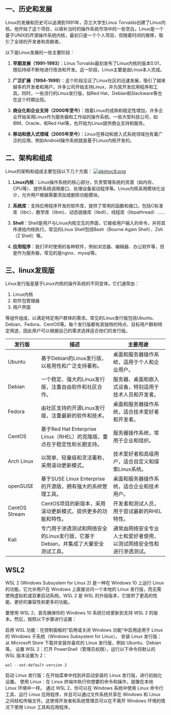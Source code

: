 ## 一、历史和发展
Linux的发展和历史可以追溯到1991年，芬兰大学生Linus Torvalds创建了Linux内核。他开始了这个项目，以填补当时的操作系统市场中的一些空白。Linux是一个基于UNIX的开源操作系统内核，最初只是一个个人项目，但随着时间的推移，吸引了全球的开发者和贡献者。

以下是Linux发展的一些主要阶段：

1. **早期发展（1991-1993）**：Linus Torvalds最初发布了Linux内核的版本0.01，随后持续不断地进行改进和开发。这一阶段，Linux主要是由Linus本人完成。

2. **广泛扩展（1994-1999）**：这个阶段见证了Linux社区的迅速发展，吸引了越来越多的开发者和用户。许多公司开始支持Linux，并为其开发应用程序和工具。同时，一些流行的Linux发行版，如Red Hat、Debian和Slackware等也在这个时期出现。

3. **商业化和企业支持（2000年至今）**：随着Linux的成熟和稳定性增加，许多企业开始采用Linux作为服务器和工作站的操作系统。一些大型科技公司，如IBM、Oracle、和Red Hat等，也开始为Linux提供商业支持和服务。

4. **移动和嵌入式领域（2005年至今）**：Linux在移动和嵌入式系统领域也有着广泛的应用，例如Android操作系统就是基于Linux内核开发的。

## 二、架构和组成
Linux的架构和组成主要包括以下几个方面：
[![pkimyc9.png](https://s21.ax1x.com/2024/04/27/pkimyc9.png)](https://imgse.com/i/pkimyc9)

1. **Linux内核**：Linux操作系统的核心部分，负责管理系统的资源（如内存、CPU等）、提供系统调用接口、处理设备驱动程序等。Linux内核采用模块化设计，允许用户根据需要添加或删除功能模块。

2. **系统库**：支持应用程序开发的软件库，提供了常用的函数和接口，包括C标准库（libc）、数学库（libm）、动态链接库（libdl）、线程库（libpathread）……

3. **Shell**：Shell是用户与Linux内核交互的界面，它接收用户输入的命令，并将其传递给内核执行。常见的Linux Shell包括Bash（Bourne Again Shell）、Zsh（Z Shell）等。

4. **应用程序**：我们平时使用的各种软件，例如浏览器、编辑器、办公软件等，但是作为服务器，常见的是nginx、mysql等。

## 三、linux发现版
Linux发行版是基于Linux内核的操作系统的不同变体。它们通常由：

1. Linux内核
2. 软件包管理器
3. 用户界面

等组件组成，以满足特定用户群体的需求。常见的Linux发行版包括Ubuntu、Debian、Fedora、CentOS等。每个发行版都有其独特的特点、目标用户群和特定用途，因此用户可以根据自己的需求选择适合他们的发行版。

| 发行版       | 描述                                                       | 主要用途                                               |
|--------------|------------------------------------------------------------|--------------------------------------------------------|
| Ubuntu       | 基于Debian的Linux发行版，以易用性和广泛支持著称。           | 桌面和服务器操作系统，适用于个人和企业用户。         |
| Debian       | 一个稳定、强大的Linux发行版，注重自由软件和社区合作。     | 服务器、桌面和嵌入式设备，特别适用于技术人员和开发者。|
| Fedora       | 由社区支持的开源Linux发行版，注重最新的软件和技术。         | 桌面和服务器操作系统，适合技术爱好者和开发者。         |
| CentOS       | 基于Red Hat Enterprise Linux（RHEL）的克隆版，重点在于稳定性和长期支持。| 服务器操作系统，常用于企业和组织。                   |
| Arch Linux   | 以简单、轻量级和灵活著称，采用滚动更新模式。                | 技术爱好者和高级用户，适合自定义和探索Linux系统。     |
| openSUSE     | 基于SUSE Linux Enterprise的开源版，拥有强大的系统管理工具。 | 桌面和服务器操作系统，适合企业和技术用户。           |
| CentOS Stream| CentOS项目的新版本，采用滚动更新模式，提供更多的功能和特性。| 开发者和测试人员，用于尝试最新的RHEL特性。          |
| Kali | 专门用于渗透测试和网络安全的Linux发行版，它基于Debian，并集成了大量安全测试工具。| 通常由网络安全专业人士和爱好者使用，以测试网络安全性和进行渗透测试。          |

## WSL2
WSL 2 (Windows Subsystem for Linux 2) 是一种在 Windows 10 上运行 Linux 的功能，它允许用户在 Windows 上直接访问一个本地的 Linux 发行版，而无需使用虚拟机或双重启动系统。WSL 2 是 WSL 的升级版本，它提供了更高的性能、更好的兼容性和更多的功能。

要使用 WSL 2，首先确保你的 Windows 10 系统已经更新到支持 WSL 2 的版本。然后，按照以下步骤进行设置：

启用 WSL 功能：在控制面板的“启用或关闭 Windows 功能”中启用适用于 Linux 的 Windows 子系统（Windows Subsystem for Linux）。
安装 Linux 发行版：从 Microsoft Store 下载并安装你喜欢的 Linux 发行版，例如 Ubuntu、Debian 等。
设置 WSL 2：打开 PowerShell（管理员权限），运行以下命令将默认的 WSL 版本设置为 2：
```shell
wsl --set-default-version 2
```
启动 Linux 发行版：在开始菜单中找到并启动安装的 Linux 发行版，进行初始化设置。
使用 Linux：在 Linux 终端中执行你想要的命令和操作，就像在本地 Linux 环境中一样。
通过 WSL 2，你可以在 Windows 系统中使用 Linux 命令行工具、运行 Linux 应用程序，并且可以通过文件系统共享在 Windows 和 Linux 之间轻松传输文件。这使得开发者和系统管理员可以在不离开 Windows 环境的情况下使用 Linux 工具和应用程序。